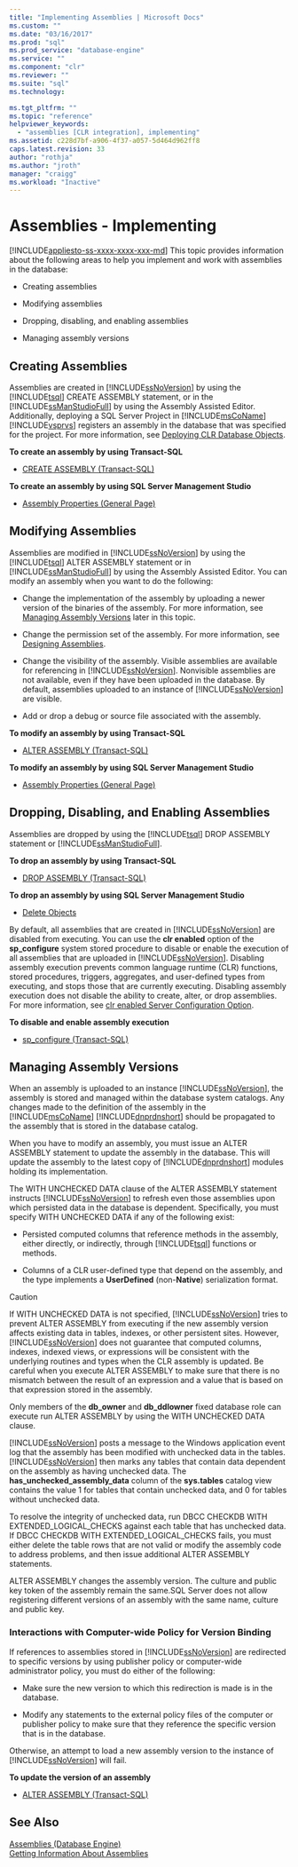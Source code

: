 ```yaml
---
title: "Implementing Assemblies | Microsoft Docs"
ms.custom: ""
ms.date: "03/16/2017"
ms.prod: "sql"
ms.prod_service: "database-engine"
ms.service: ""
ms.component: "clr"
ms.reviewer: ""
ms.suite: "sql"
ms.technology: 

ms.tgt_pltfrm: ""
ms.topic: "reference"
helpviewer_keywords: 
  - "assemblies [CLR integration], implementing"
ms.assetid: c228d7bf-a906-4f37-a057-5d464d962ff8
caps.latest.revision: 33
author: "rothja"
ms.author: "jroth"
manager: "craigg"
ms.workload: "Inactive"
---
```

# Assemblies - Implementing
[!INCLUDE[appliesto-ss-xxxx-xxxx-xxx-md](../../includes/appliesto-ss-xxxx-xxxx-xxx-md.md)]
  This topic provides information about the following areas to help you implement and work with assemblies in the database:  
  
-   Creating assemblies  
  
-   Modifying assemblies  
  
-   Dropping, disabling, and enabling assemblies  
  
-   Managing assembly versions  
  
## Creating Assemblies  
 Assemblies are created in [!INCLUDE[ssNoVersion](../../includes/ssnoversion-md.md)] by using the [!INCLUDE[tsql](../../includes/tsql-md.md)] CREATE ASSEMBLY statement, or in the [!INCLUDE[ssManStudioFull](../../includes/ssmanstudiofull-md.md)] by using the Assembly Assisted Editor. Additionally, deploying a SQL Server Project in [!INCLUDE[msCoName](../../includes/msconame-md.md)] [!INCLUDE[vsprvs](../../includes/vsprvs-md.md)] registers an assembly in the database that was specified for the project. For more information, see [Deploying CLR Database Objects](../../relational-databases/clr-integration/deploying-clr-database-objects.md).  
  
 **To create an assembly by using Transact-SQL**  
  
-   [CREATE ASSEMBLY &#40;Transact-SQL&#41;](../../t-sql/statements/create-assembly-transact-sql.md)  
  
 **To create an assembly by using SQL Server Management Studio**  
  
-   [Assembly Properties &#40;General Page&#41;](../../relational-databases/clr-integration/assemblies-properties.md)  
  
## Modifying Assemblies  
 Assemblies are modified in [!INCLUDE[ssNoVersion](../../includes/ssnoversion-md.md)] by using the [!INCLUDE[tsql](../../includes/tsql-md.md)] ALTER ASSEMBLY statement or in [!INCLUDE[ssManStudioFull](../../includes/ssmanstudiofull-md.md)] by using the Assembly Assisted Editor. You can modify an assembly when you want to do the following:  
  
-   Change the implementation of the assembly by uploading a newer version of the binaries of the assembly. For more information, see [Managing Assembly Versions](#_managing) later in this topic.  
  
-   Change the permission set of the assembly. For more information, see [Designing Assemblies](../../relational-databases/clr-integration/assemblies-designing.md).  
  
-   Change the visibility of the assembly. Visible assemblies are available for referencing in [!INCLUDE[ssNoVersion](../../includes/ssnoversion-md.md)]. Nonvisible assemblies are not available, even if they have been uploaded in the database. By default, assemblies uploaded to an instance of [!INCLUDE[ssNoVersion](../../includes/ssnoversion-md.md)] are visible.  
  
-   Add or drop a debug or source file associated with the assembly.  
  
 **To modify an assembly by using Transact-SQL**  
  
-   [ALTER ASSEMBLY &#40;Transact-SQL&#41;](../../t-sql/statements/alter-assembly-transact-sql.md)  
  
 **To modify an assembly by using SQL Server Management Studio**  
  
-   [Assembly Properties &#40;General Page&#41;](../../relational-databases/clr-integration/assemblies-properties.md)  
  
## Dropping, Disabling, and Enabling Assemblies  
 Assemblies are dropped by using the [!INCLUDE[tsql](../../includes/tsql-md.md)] DROP ASSEMBLY statement or [!INCLUDE[ssManStudioFull](../../includes/ssmanstudiofull-md.md)].  
  
 **To drop an assembly by using Transact-SQL**  
  
-   [DROP ASSEMBLY &#40;Transact-SQL&#41;](../../t-sql/statements/drop-assembly-transact-sql.md)  
  
 **To drop an assembly by using SQL Server Management Studio**  
  
-   [Delete Objects](http://msdn.microsoft.com/library/49541441-179c-40d3-ba0c-01bcae545984)  
  
 By default, all assemblies that are created in [!INCLUDE[ssNoVersion](../../includes/ssnoversion-md.md)] are disabled from executing. You can use the **clr enabled** option of the **sp_configure** system stored procedure to disable or enable the execution of all assemblies that are uploaded in [!INCLUDE[ssNoVersion](../../includes/ssnoversion-md.md)]. Disabling assembly execution prevents common language runtime (CLR) functions, stored procedures, triggers, aggregates, and user-defined types from executing, and stops those that are currently executing. Disabling assembly execution does not disable the ability to create, alter, or drop assemblies. For more information, see [clr enabled Server Configuration Option](../../database-engine/configure-windows/clr-enabled-server-configuration-option.md).  
  
 **To disable and enable assembly execution**  
  
-   [sp_configure &#40;Transact-SQL&#41;](../../relational-databases/system-stored-procedures/sp-configure-transact-sql.md)  
  
##  <a name="_managing"></a> Managing Assembly Versions  
 When an assembly is uploaded to an instance [!INCLUDE[ssNoVersion](../../includes/ssnoversion-md.md)], the assembly is stored and managed within the database system catalogs. Any changes made to the definition of the assembly in the [!INCLUDE[msCoName](../../includes/msconame-md.md)] [!INCLUDE[dnprdnshort](../../includes/dnprdnshort-md.md)] should be propagated to the assembly that is stored in the database catalog.  
  
 When you have to modify an assembly, you must issue an ALTER ASSEMBLY statement to update the assembly in the database. This will update the assembly to the latest copy of [!INCLUDE[dnprdnshort](../../includes/dnprdnshort-md.md)] modules holding its implementation.  
  
 The WITH UNCHECKED DATA clause of the ALTER ASSEMBLY statement instructs [!INCLUDE[ssNoVersion](../../includes/ssnoversion-md.md)] to refresh even those assemblies upon which persisted data in the database is dependent. Specifically, you must specify WITH UNCHECKED DATA if any of the following exist:  
  
-   Persisted computed columns that reference methods in the assembly, either directly, or indirectly, through [!INCLUDE[tsql](../../includes/tsql-md.md)] functions or methods.  
  
-   Columns of a CLR user-defined type that depend on the assembly, and the type implements a **UserDefined** (non-**Native**) serialization format.  
  
> [!CAUTION]  
>  If WITH UNCHECKED DATA is not specified, [!INCLUDE[ssNoVersion](../../includes/ssnoversion-md.md)] tries to prevent ALTER ASSEMBLY from executing if the new assembly version affects existing data in tables, indexes, or other persistent sites. However, [!INCLUDE[ssNoVersion](../../includes/ssnoversion-md.md)] does not guarantee that computed columns, indexes, indexed views, or expressions will be consistent with the underlying routines and types when the CLR assembly is updated. Be careful when you execute ALTER ASSEMBLY to make sure that there is no mismatch between the result of an expression and a value that is based on that expression stored in the assembly.  
  
 Only members of the **db_owner** and **db_ddlowner** fixed database role can execute run ALTER ASSEMBLY by using the WITH UNCHECKED DATA clause.  
  
 [!INCLUDE[ssNoVersion](../../includes/ssnoversion-md.md)] posts a message to the Windows application event log that the assembly has been modified with unchecked data in the tables. [!INCLUDE[ssNoVersion](../../includes/ssnoversion-md.md)] then marks any tables that contain data dependent on the assembly as having unchecked data. The **has_unchecked_assembly_data** column of the **sys.tables** catalog view contains the value 1 for tables that contain unchecked data, and 0 for tables without unchecked data.  
  
 To resolve the integrity of unchecked data, run DBCC CHECKDB WITH EXTENDED_LOGICAL_CHECKS against each table that has unchecked data. If DBCC CHECKDB WITH EXTENDED_LOGICAL_CHECKS fails, you must either delete the table rows that are not valid or modify the assembly code to address problems, and then issue additional ALTER ASSEMBLY statements.  
  
 ALTER ASSEMBLY changes the assembly version. The culture and public key token of the assembly remain the same.SQL Server does not allow registering different versions of an assembly with the same name, culture and public key.  
  
### Interactions with Computer-wide Policy for Version Binding  
 If references to assemblies stored in [!INCLUDE[ssNoVersion](../../includes/ssnoversion-md.md)] are redirected to specific versions by using publisher policy or computer-wide administrator policy, you must do either of the following:  
  
-   Make sure the new version to which this redirection is made is in the database.  
  
-   Modify any statements to the external policy files of the computer or publisher policy to make sure that they reference the specific version that is in the database.  
  
 Otherwise, an attempt to load a new assembly version to the instance of [!INCLUDE[ssNoVersion](../../includes/ssnoversion-md.md)] will fail.  
  
 **To update the version of an assembly**  
  
-   [ALTER ASSEMBLY &#40;Transact-SQL&#41;](../../t-sql/statements/alter-assembly-transact-sql.md)  
  
## See Also  
 [Assemblies &#40;Database Engine&#41;](../../relational-databases/clr-integration/assemblies-database-engine.md)   
 [Getting Information About Assemblies](../../relational-databases/clr-integration/assemblies-getting-information.md)  
  
  
